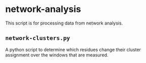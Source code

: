 # network-analysis
This script is for processing data from network analysis.


## `network-clusters.py`
A python script to determine which residues change their cluster assignment
over the windows that are measured.
